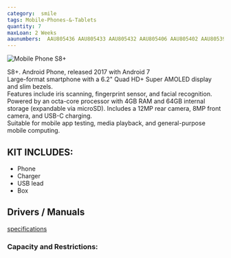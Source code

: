 ```yaml
---
category:  smile
tags: Mobile-Phones-&-Tablets
quantity: 7
maxLoan: 2 Weeks
aaunumbers:  AAU805436 AAU805433 AAU805432 AAU805406 AAU805402 AAU805393 AAU805392
---
```

![Mobile Phone S8+](https://fdn2.gsmarena.com/vv/bigpic/samsung-galaxy-s8-plus-.jpg)

S8+. Android Phone, released 2017 with Android 7<br>Large-format smartphone with a 6.2" Quad HD+ Super AMOLED display and slim bezels.<br>Features include iris scanning, fingerprint sensor, and facial recognition.<br>Powered by an octa-core processor with 4GB RAM and 64GB internal storage (expandable via microSD). Includes a 12MP rear camera, 8MP front camera, and USB-C charging.<br>Suitable for mobile app testing, media playback, and general-purpose mobile computing.
## KIT INCLUDES:
-  Phone 
-  Charger 
-  USB lead 
-  Box

## Drivers / Manuals
[specifications](https://www.gsmarena.com/samsung_galaxy_note8-8505.php)

[]()



### Capacity and Restrictions:
